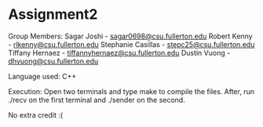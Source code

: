 # Assignment2
Group Members: Sagar Joshi - sagar0698@csu.fullerton.edu Robert Kenny - rlkenny@csu.fullerton.edu Stephanie Casillas - stepc25@csu.fullerton.edu Tiffany Hernaez - tiffannyhernaez@csu.fullerton.edu Dustin Vuong - dhvuong@csu.fullerton.edu

Language used: C++

Execution: Open two terminals and type make to compile the files. After, run ./recv on the first terminal and ./sender on the second.

No extra credit :(
